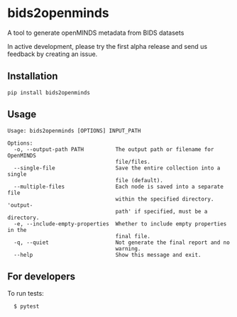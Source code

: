 # bids2openminds
A tool to generate openMINDS metadata from BIDS datasets

In active development, please try the first alpha release and send us feedback by creating an issue.  

## Installation

```
pip install bids2openminds
```

## Usage

```
Usage: bids2openminds [OPTIONS] INPUT_PATH

Options:
  -o, --output-path PATH          The output path or filename for OpenMINDS
                                  file/files.
  --single-file                   Save the entire collection into a single
                                  file (default).
  --multiple-files                Each node is saved into a separate file
                                  within the specified directory. 'output-
                                  path' if specified, must be a directory.
  -e, --include-empty-properties  Whether to include empty properties in the
                                  final file.
  -q, --quiet                     Not generate the final report and no
                                  warning.
  --help                          Show this message and exit.
```

## For developers

To run tests:
```
  $ pytest
```
